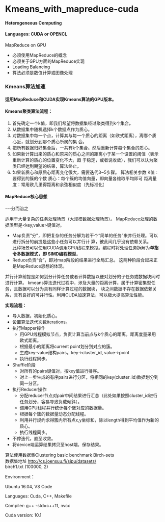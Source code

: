 # Kmeans_with_mapreduce-cuda
#### Heterogeneous Computing
#### Languages: CUDA or OPENCL
MapReduce on GPU
- 必须使用MapReduce的概念
- 必须关于GPU方面的MapReduce实现
- Loading Balancing
- 算法必须是数值计算或图像处理


### Kmeans算法加速
#### 运⽤MapReduce和CUDA实现Kmeans算法的GPU版本。

#### Kmeans聚类算法流程：
1. ⾸先确定⼀个k值，即我们希望将数据集经过聚类得到k个集合。
2. 从数据集中随机选择k个数据点作为质⼼。
3. 对数据集中每⼀个点，计算其与每⼀个质⼼的距离（如欧式距离），离哪个质⼼近，就划分到那个质⼼所属的集
合。
4. 把所有数据归好集合后，⼀共有k个集合。然后重新计算每个集合的质⼼。
5. 如果新计算出来的质⼼和原来的质⼼之间的距离⼩于某⼀个设置的阈值（表⽰重新计算的质⼼的位置变化不⼤，趋
于稳定，或者说收敛），我们可以认为聚类已经达到期望的结果，算法终⽌。
6. 如果新质⼼和原质⼼距离变化很⼤，需要迭代3~5步骤。
算法相关参数
K值：要得到的簇的个数
质⼼：每个簇的均值向量，即向量各维取平均即可
距离量度：常⽤欧⼏⾥得距离和余弦相似度（先标准化）

#### MapReduce核⼼思想
---分⽽治之

适⽤于⼤量复杂的任务处理场景（⼤规模数据处理场景）。
MapReduce处理的数据类型是<key,value>键值对。
- Map负责“分”，即把复杂的任务分解为若⼲个“简单的任务”来并⾏处理。可以进⾏拆分的前提是这些⼩任务可以并⾏计
算，彼此间⼏乎没有依赖关系。 \
此种场景可以使⽤CUDA调⽤GPU线程来模拟。编程时将处理任务拆解为**单指令多数据模式，即 SIMD编程模型**。 
- Reduce负责“合”，即对map阶段的结果进⾏全局汇总。 
这两种阶段合起来正是MapReduce思想的体现。

并⾏计算前提是如何划分计算任务或者计算数据以便对划分的⼦任务或数据块同时进⾏计算。
kmeans算法迭代过程中，涉及⼤量的距离计算，属于计算密集型任务，且数据可以分为具有同样计算过程的数据块，
块之间数据不存在数据依赖关系，具有良好的可并⾏性。利⽤CUDA加速算法，可以极⼤提⾼算法性能。

**实现流程：**
- 导⼊数据，初始化质⼼。
- 设置算法迭代次数iterations。
- 执⾏Mapper操作
  - 用GPU线程模拟节点，负责计算当前点与k个质⼼的距离，距离度量采⽤欧式距离。
  - 根据最⼩的距离将current point划分到对应的簇。
  - ⽣成key-value结构pairs。key->cluster_id, value->point
  - 执⾏线程同步。
- Shuffle阶段
  - 对所有的pairs键值对，按key值进⾏排序。
  - 对上⼀步⽣成的有序pairs进⾏分区，将相同的key(cluster_id)数据划分到同⼀分区。
- 执⾏Reducer操作
  - 分配reducer节点对pair中间结果进行汇总（此处如果按照cluster_id进行任务划分，容易导致负载倾斜）。
  - 调用GPU线程并行统计每个簇对应的数据量。
  - 根据每个簇的数据量动态分配线程。
  - 利用并行规约求得簇内所有点x,y坐标和，除以length得到平均值作为新的质⼼。
  - 执⾏线程同步。
- 不停迭代，直⾄收敛。
- 将device端运算结果拷⻉⾄host端，保存结果。

算法使⽤数据集Clustering basic benchmark Birch-sets \
数据集地址 http://cs.joensuu.fi/sipu/datasets/ \
birch1.txt (100000, 2)


Environment：

Ubuntu 16.04, VS Code

Languages: Cuda, C++, Makefile

Compiler: g++ -std=c++11, nvcc

Cuda version: 10.1
